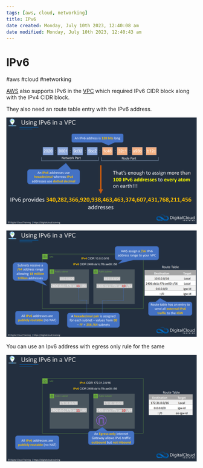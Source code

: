 ```yaml
---
tags: [aws, cloud, networking]
title: IPv6
date created: Monday, July 10th 2023, 12:40:08 am
date modified: Monday, July 10th 2023, 12:40:43 am
---
```

# IPv6
#aws #cloud #networking 

[AWS](Cloud%20Computing/AWS/AWS.md) also supports IPv6 in the [VPC](Cloud%20Computing/AWS/Networking/VPC.md) which required IPv6 CIDR block along with the IPv4 CIDR block.  

They also need an route table entry with the IPv6 address.

![](Attachments/Pasted%20image%2020230305185014.png)

![](Attachments/Pasted%20image%2020230305185117.png)


You can use an Ipv6 address with egress only rule for the same 

![](Attachments/Pasted%20image%2020230305185158.png)
